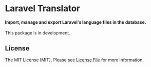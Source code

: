 # Laravel Translator

#### Import, manage and export Laravel's language files in the database.
This package is in development.

## License

The MIT License (MIT). Please see [License File](LICENSE.md) for more information.
